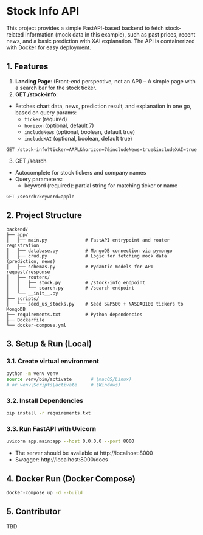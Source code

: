 # Stock Info API

This project provides a simple FastAPI-based backend to fetch stock-related information (mock data in this example), such as past prices, recent news, and a basic prediction with XAI explanation. The API is containerized with Docker for easy deployment.


## 1. Features

1. **Landing Page**: (Front-end perspective, not an API) – A simple page with a search bar for the stock ticker.  
2. **GET /stock-info**:  
  - Fetches chart data, news, prediction result, and explanation in one go, based on query params:
    - `ticker` (required)
    - `horizon` (optional, default 7)
    - `includeNews` (optional, boolean, default true)
    - `includeXAI` (optional, boolean, default true)
  ```
  GET /stock-info?ticker=AAPL&horizon=7&includeNews=true&includeXAI=true
  ```
3. GET /search
  - Autocomplete for stock tickers and company names
  - Query parameters:
    - keyword (required): partial string for matching ticker or name
  ```http
  GET /search?keyword=apple
  ```

## 2. Project Structure

```
backend/
├── app/
│   ├── main.py              # FastAPI entrypoint and router registration
│   ├── database.py          # MongoDB connection via pymongo
│   ├── crud.py              # Logic for fetching mock data (prediction, news)
│   ├── schemas.py           # Pydantic models for API request/response
│   ├── routers/
│   │   ├── stock.py         # /stock-info endpoint
│   │   └── search.py        # /search endpoint
│   └── __init__.py
├── scripts/
│   └── seed_us_stocks.py    # Seed S&P500 + NASDAQ100 tickers to MongoDB
├── requirements.txt         # Python dependencies
├── Dockerfile
└── docker-compose.yml
```

## 3. Setup & Run (Local)

### 3.1. Create virtual environment

```bash
python -m venv venv
source venv/bin/activate       # (macOS/Linux)
# or venv\Scripts\activate     # (Windows)
```

### 3.2. Install Dependencies

```bash
pip install -r requirements.txt
```

### 3.3. Run FastAPI with Uvicorn

```bash
uvicorn app.main:app --host 0.0.0.0 --port 8000
```

- The server should be available at http://localhost:8000
- Swagger: http://localhost:8000/docs

## 4. Docker Run (Docker Compose)

```bash
docker-compose up -d --build
```

## 5. Contributor

TBD

